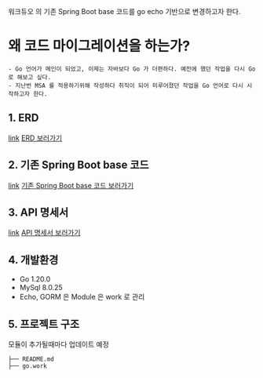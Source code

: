 워크듀오 의 기존 Spring Boot base 코드를 go echo 기반으로 변경하고자 한다.

# 왜 코드 마이그레이션을 하는가?
    - Go 언어가 메인이 되었고, 이제는 자바보다 Go 가 더편하다. 예전에 했던 작업을 다시 Go 로 해보고 싶다.
    - 지난번 MSA 를 적용하기위해 작성하다 취직이 되어 미루어졌던 작업을 Go 언어로 다시 시작하고자 한다.

## 1. ERD
[link](https://www.erdcloud.com/d/2FgvGBc45wFqw6qMX)
<a href="https://www.erdcloud.com/d/2FgvGBc45wFqw6qMX" target="_blank">ERD 보러가기 </a>
## 2. 기존 Spring Boot base 코드
[link](https://github.com/Guiwoo/WorkDuo_dev)
<a href="https://github.com/Guiwoo/WorkDuo_dev" target="_blank">기존 Spring Boot base 코드 보러가기 </a>
## 3. API 명세서
[link](https://alive-tern-b83.notion.site/WORKDUO-55b0477f47c74e0683678ba35d311968)
<a href="https://alive-tern-b83.notion.site/WORKDUO-55b0477f47c74e0683678ba35d311968" target="_blank">API 명세서 보러가기 </a>

## 4. 개발환경 
- Go 1.20.0
- MySql 8.0.25
- Echo, GORM 은 Module 은 work 로 관리

## 5. 프로젝트 구조
모듈이 추가될때마다 업데이트 예정
```
├── README.md
├── go.work
```